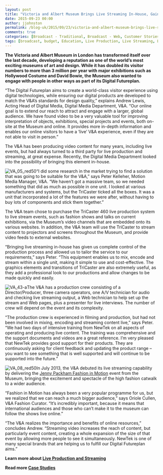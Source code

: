```yaml
---
layout: post
title: "Victoria and Albert Museum Brings Live Streaming In-House, Gains Global Audience"
date: 2015-09-23 00:00
author: jjohnston
permalink: /blog-uk/2015/09/23/victoria-and-albert-museum-brings-live-streaming-in-house-gains-global-audience/
comments: true
categories: [Broadcast - Traditional, Broadcast - Web, Customer Stories, Education, Live Production, TriCaster]
tags: [broadcast, budget, Education, Live Production, Live Streaming, Low Cost, Multi Camera, Reduce Expenses, TriCaster, Victoria and Albert Museum, Webcast]
---
```

**The Victoria and Albert Museum in London has transformed itself over the last decade, developing a reputation as one of the world’s most exciting museums of art and design. While it has doubled its visitor numbers to more than 3 million per year with major exhibitions such as Hollywood Costume and David Bowie, the Museum also wanted to engage with people in other ways as part of its Digital Futureplan.**

“The Digital Futureplan aims to create a world-class visitor experience using digital technologies, while ensuring our digital products are developed to match the V&amp;A’s standards for design quality,” explains Andrew Lewis, Acting Head of Digital Media, Digital Media Department, V&amp;A. “Our online goal is to extend our reach to attract and engage with a larger, global audience. We have found video to be a very valuable tool for improving interpretation of objects, exhibitions, special projects and events, both on-site at the Museum and online. It provides more in-depth information and enables our online visitors to have a ‘live’ V&amp;A experience, even if they are not able to visit in person.”

The V&amp;A has been producing video content for many years, including live events, but had always turned to a third party for live production and streaming, at great expense. Recently, the Digital Media Department looked into the possibility of bringing this element in-house.

![VA_05_red50](http://blog.uk.newtek.com/wp-content/uploads/2015/09/VA_05_red50.jpg)“I did some research in the market trying to find a solution that was going to be suitable for the V&amp;A,” says Peter Kelleher, Motion Media Manager, V&amp;A. “We haven’t got a massive team, so we needed something that did as much as possible in one unit. I looked at various manufacturers and systems, but the TriCaster ticked all the boxes. It was a unit that incorporated a lot of the features we were after, without having to buy lots of components and stick them together.”

The V&amp;A team chose to purchase the TriCaster 460 live production system to live stream events, such as fashion shows and talks on current exhibitions, via the Museum’s video channels that are embedded onto its various websites. In addition, the V&amp;A team will use the TriCaster to stream content to projectors and screens throughout the Museum, and provide video feeds to external websites.

“Bringing live streaming in-house has given us complete control of the production process and allowed us to tailor the service to our requirements,” says Peter. “This equipment enables us to mix, encode and stream within a single unit, making it simple to use and cost-effective. The graphics elements and transitions of TriCaster are also extremely useful, as they add a professional look to our productions and allow changes to be made quickly and easily.

![VA_43-a](http://blog.uk.newtek.com/wp-content/uploads/2015/09/VA_43-a.jpg)The V&amp;A has a production crew consisting of a Director/Producer, three camera operators, one A/V technician for audio and checking live streaming output, a Web technician to help set up the stream and Web pages, plus a presenter for live interviews. The number of crew will depend on the event and its complexity.

“The production crew is experienced in filming and production, but had not been involved in mixing, encoding and streaming content live,” says Peter. “We had two days of intensive training from NewTek on all aspects of operating and producing live content. The training was comprehensive and the support documents and videos are a great reference. I’m very pleased that NewTek provides good support for their products. They are continuously asking for client feedback and updating the product range – you want to see something that is well supported and will continue to be supported into the future.”

![VA_08_red50](http://blog.uk.newtek.com/wp-content/uploads/2015/09/VA_08_red50.jpg)In July 2013, the V&amp;A debuted its live streaming capability by delivering the <a href="http://www.vam.ac.uk/content/articles/f/fashion-in-motion-jenny-packham/" target="_blank">Jenny Packham Fashion in Motion</a> event from the Museum, bringing the excitement and spectacle of the high fashion catwalk to a wider audience.

“Fashion in Motion has always been a very popular programme for us, but we realized that we can reach a much bigger audience,” says Oriole Cullen, V&amp;A Fashion Curator. “It’s incredibly important, because it means that international audiences and those who can’t make it to the museum can follow the shows live online.”

“The V&amp;A realizes the importance and benefits of online resources,” concludes Andrew. “Streaming video increases the reach of content, but particularly event content, creating a whole expansion of the size of that event by allowing more people to see it simultaneously. NewTek is one of many special brands that are helping us to fulfill our Digital Futureplan aims.”

**Learn more about <a href="http://www.uk.newtek.com/solutions/live-production-a-streaming.html" target="_blank">Live Production and Streaming</a>**

**Read more <a href="http://blog.newtek.com/category/customer-stories/" target="_blank">Case Studies</a>**
<div id="wp_rp_first" class="wp_rp_wrap wp_rp_vertical_m"></div>

